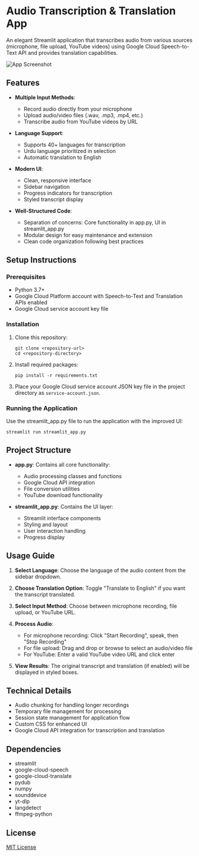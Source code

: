 # Audio Transcription & Translation App

An elegant Streamlit application that transcribes audio from various sources (microphone, file upload, YouTube videos) using Google Cloud Speech-to-Text API and provides translation capabilities.

![App Screenshot](https://img.icons8.com/fluency/96/000000/microphone.png)

## Features

- **Multiple Input Methods**:
  - Record audio directly from your microphone
  - Upload audio/video files (.wav, .mp3, .mp4, etc.)
  - Transcribe audio from YouTube videos by URL

- **Language Support**:
  - Supports 40+ languages for transcription
  - Urdu language prioritized in selection
  - Automatic translation to English

- **Modern UI**:
  - Clean, responsive interface
  - Sidebar navigation
  - Progress indicators for transcription
  - Styled transcript display

- **Well-Structured Code**:
  - Separation of concerns: Core functionality in app.py, UI in streamlit_app.py
  - Modular design for easy maintenance and extension
  - Clean code organization following best practices

## Setup Instructions

### Prerequisites

- Python 3.7+
- Google Cloud Platform account with Speech-to-Text and Translation APIs enabled
- Google Cloud service account key file

### Installation

1. Clone this repository:
   ```
   git clone <repository-url>
   cd <repository-directory>
   ```

2. Install required packages:
   ```
   pip install -r requirements.txt
   ```

3. Place your Google Cloud service account JSON key file in the project directory as `service-account.json`.

### Running the Application

Use the streamlit_app.py file to run the application with the improved UI:

```
streamlit run streamlit_app.py
```

## Project Structure

- **app.py**: Contains all core functionality:
  - Audio processing classes and functions
  - Google Cloud API integration
  - File conversion utilities
  - YouTube download functionality

- **streamlit_app.py**: Contains the UI layer:
  - Streamlit interface components
  - Styling and layout
  - User interaction handling
  - Progress display

## Usage Guide

1. **Select Language**: Choose the language of the audio content from the sidebar dropdown.

2. **Choose Translation Option**: Toggle "Translate to English" if you want the transcript translated.

3. **Select Input Method**: Choose between microphone recording, file upload, or YouTube URL.

4. **Process Audio**:
   - For microphone recording: Click "Start Recording", speak, then "Stop Recording"
   - For file upload: Drag and drop or browse to select an audio/video file
   - For YouTube: Enter a valid YouTube video URL and click enter

5. **View Results**: The original transcript and translation (if enabled) will be displayed in styled boxes.

## Technical Details

- Audio chunking for handling longer recordings
- Temporary file management for processing
- Session state management for application flow
- Custom CSS for enhanced UI
- Google Cloud API integration for transcription and translation

## Dependencies

- streamlit
- google-cloud-speech
- google-cloud-translate
- pydub
- numpy
- sounddevice
- yt-dlp
- langdetect
- ffmpeg-python

## License

[MIT License](LICENSE) 